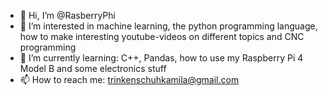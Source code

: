 - 👋 Hi, I’m @RasberryPhi
- 👀 I’m interested in machine learning, the python programming language, how to make interesting youtube-videos on different topics and CNC programming
- 🌱 I’m currently learning: C++, Pandas, how to use my Raspberry Pi 4 Model B and some electronics stuff
- 📫 How to reach me: trinkenschuhkamila@gmail.com
